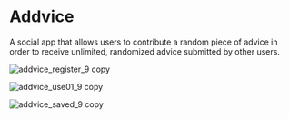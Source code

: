 # Addvice
A social app that allows users to contribute a random piece of advice in order to receive unlimited, randomized advice submitted by other users.  

![addvice_register_9 copy](https://user-images.githubusercontent.com/17306970/28295499-fc9010f8-6b2e-11e7-9bc4-40b07b28ae77.png)

![addvice_use01_9 copy](https://user-images.githubusercontent.com/17306970/28295512-1837c670-6b2f-11e7-94f3-716104ee49a6.png)

![addvice_saved_9 copy](https://user-images.githubusercontent.com/17306970/28295522-27e1da5c-6b2f-11e7-87b5-0e3b0fb081b6.png)
